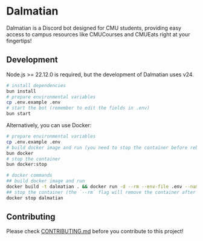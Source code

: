 # Dalmatian

Dalmatian is a Discord bot designed for CMU students, providing easy access to campus resources like CMUCourses and CMUEats right at your fingertips!

## Development

Node.js >= 22.12.0 is required, but the development of Dalmatian uses v24.

```bash
# install dependencies
bun install
# prepare environmental variables
cp .env.example .env
# start the bot (remember to edit the fields in .env)
bun start
```

Alternatively, you can use Docker:

```bash
# prepare environmental variables
cp .env.example .env
# build docker image and run (you need to stop the container before rebuilding it)
bun docker
# stop the container
bun docker:stop

# docker commands
## build docker image and run
docker build -t dalmatian . && docker run -d --rm --env-file .env --name dalmatian dalmatian
## stop the container (the `--rm` flag will remove the container after it's stopeed)
docker stop dalmatian
```

## Contributing

Please check [CONTRIBUTING.md](CONTRIBUTING.md) before you contribute to this project!
